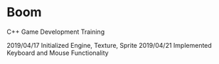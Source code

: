 # Boom
C++ Game Development Training

2019/04/17 Initialized Engine, Texture, Sprite
2019/04/21 Implemented Keyboard and Mouse Functionality
